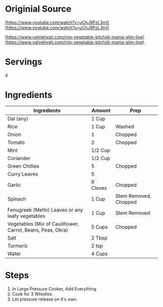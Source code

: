 # Originial Source

[https://www.youtube.com/watch?v=uChJ9PzL3mI](https://www.youtube.com/watch?v=uChJ9PzL3mI)

[https://www.vahrehvah.com/mix-vegetable-kitchidi-mama-slim-line](https://www.vahrehvah.com/mix-vegetable-kitchidi-mama-slim-line)

# Servings
4

# Ingredients
| Ingredients | Amount | Prep
| ------------- | ------------- | ------------- |
| Dal (any) | 1 Cup ||
| Rice | 1 Cup | Washed |
| Onion | 1 | Chopped |
| Tomato | 2 | Chopped |
| Mint | 1/2 Cup ||
| Coriander | 1/2 Cup ||
| Green Chillies | 5 | Chopped |
| Curry Leaves | 5 ||
| Garlic | 6 Cloves | Chopped |
| Spinach | 1 Cup | Stem Removed, Chopped |
| Fenugreek (Methi) Leaves or any leafy vegetables | 1 Cup | Stem Removed |
| Vegetables (Mix of Cauliflower, Carrot, Beans, Peas, Okra) | 5 Cups | Chopped |
| Salt | 2 Tbsp ||
| Turmeric | 2 tsp ||
| Water | 4 Cups ||

# Steps
1. In Large Pressure Cooker, Add Everything.
2. Cook for 3 Whistles.
3. Let pressure release on it's own.
